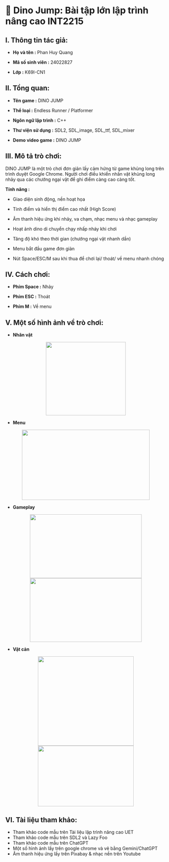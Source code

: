 # 🦖 Dino Jump: Bài tập lớn lập trình nâng cao INT2215

## I. Thông tin tác giả:
- **Họ và tên :** Phan Huy Quang <p>
- **Mã số sinh viên :** 24022827 <p>
- **Lớp :** K69I-CN1 <p>

## II. Tổng quan:
- **Tên game :** DINO JUMP <p>
- **Thể loại :** Endless Runner / Platformer <p>
- **Ngôn ngữ lập trình :** C++ <p>
- **Thư viện sử dụng :** SDL2, SDL_image, SDL_ttf, SDL_mixer <p>
- **Demo video game :** DINO JUMP <p>

## III. Mô tả trò chơi:
DINO JUMP là một trò chơi đơn giản lấy cảm hứng từ game khủng long trên trình duyệt Google Chrome. Người chơi điều khiển nhân vật khủng long nhảy qua các chướng ngại vật để ghi điểm càng cao càng tốt. <p>
**Tính năng :** <p>
- Giao diện sinh động, nền hoạt họa <p>
- Tính điểm và hiển thị điểm cao nhất (High Score) <p>
- Âm thanh hiệu ứng khi nhảy, va chạm, nhạc menu và nhạc gameplay <p>
- Hoạt ảnh dino di chuyển chạy nhấp nháy khi chơi <p>
- Tăng độ khó theo thời gian (chướng ngại vật nhanh dần) <p>
- Menu bắt đầu game đơn giản <p>
- Nút Space/ESC/M sau khi thua để chơi lại/ thoát/ về menu nhanh chóng <p>

## IV. Cách chơi:
- **Phím Space :** Nhảy <p>
- **Phím ESC :** Thoát <p>
- **Phím M :** Về menu <p>

## V. Một số hình ảnh về trò chơi:

- **Nhân vật** <p>
<p align="center">
 <img src="https://github.com/user-attachments/assets/ce6804ef-95cf-429d-9bee-baf162fe186d" width="250" height="230"/>
</p>

- **Menu** <p>
<p align="center">
 <img src="https://github.com/user-attachments/assets/b9ad15c1-3a81-4fb7-9c0e-2725b4702251" width="400" height="220"/>
</p>

- **Gameplay** <p>
<p align="center">
 <img src="https://github.com/user-attachments/assets/fe6b8a7a-23cc-4087-9cd5-8b14dbd6b196" width="350" height="200"/>
 <img src="https://github.com/user-attachments/assets/04b43446-f397-493d-84f0-68b8e621596d" width="350" height="200"/>
</p>

- **Vật cản** <p>
<p align="center">
 <img src="https://github.com/user-attachments/assets/3b082ea1-a03f-448f-9a72-a94318add7aa" width="300" height="280"/>
 <img src="https://github.com/user-attachments/assets/62b7044f-5246-49c5-ada6-e615ba63c7f7" width="300" height="190"/>
</p>

## VI. Tài liệu tham khảo:
- Tham khảo code mẫu trên Tài liệu lập trình nâng cao UET
- Tham khảo code mẫu trên SDL2 và Lazy Foo
- Tham khảo code mẫu trên ChatGPT
- Một số hình ảnh lấy trên google chrome và vẽ bằng Gemini/ChatGPT
- Âm thanh hiệu ứng lấy trên Pixabay & nhạc nền trên Youtube
